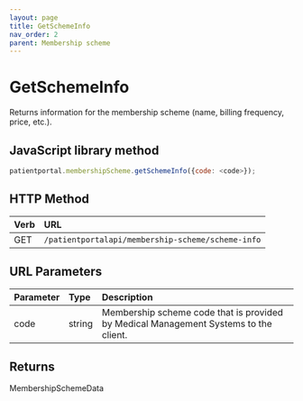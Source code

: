 ```yaml
---
layout: page
title: GetSchemeInfo
nav_order: 2
parent: Membership scheme
---
```


# GetSchemeInfo

Returns information for the membership scheme (name, billing frequency, price, etc.).

## JavaScript library method

```javascript
patientportal.membershipScheme.getSchemeInfo({code: <code>});
```

## HTTP Method

| Verb | URL                                               |
|:-----|:--------------------------------------------------|
| GET | `/patientportalapi/membership-scheme/scheme-info` |

## URL Parameters

| Parameter | Type   | Description                                                 |
|:----------|:-------|:------------------------------------------------------------|
| code | string | Membership scheme code that is provided by Medical Management Systems to the client. |

## Returns

MembershipSchemeData
